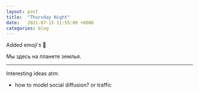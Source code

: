 ```yaml
---
layout: post
title:  "Thursday Night"
date:   2021-07-15 11:55:00 +0000
categories: blog
---
```


Added emoji's :rocket:

Мы здесь на планете землья.

---

Interesting ideas atm:

- how to model social diffusion? or traffic



